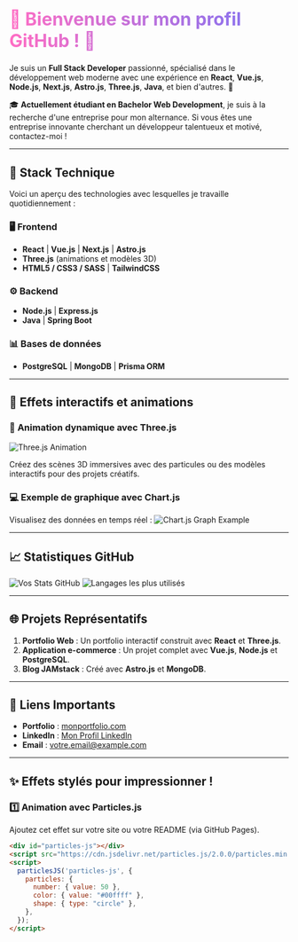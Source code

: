 <h1 class="animated-text">🌟 Bienvenue sur mon profil GitHub ! 🌟</h1>
<style>
  .animated-text {
    font-size: 2rem;
    background: linear-gradient(90deg, #ff6ec4, #7873f5);
    background-clip: text;
    -webkit-background-clip: text;
    color: transparent;
    animation: gradient-animation 3s ease infinite;
  }

  @keyframes gradient-animation {
    0% { background-position: 0% 50%; }
    100% { background-position: 100% 50%; }
  }
</style>


Je suis un **Full Stack Developer** passionné, spécialisé dans le développement web moderne avec une expérience en **React**, **Vue.js**, **Node.js**, **Next.js**, **Astro.js**, **Three.js**, **Java**, et bien d'autres. 🎯

🎓 **Actuellement étudiant en Bachelor Web Development**, je suis à la recherche d'une entreprise pour mon alternance. Si vous êtes une entreprise innovante cherchant un développeur talentueux et motivé, contactez-moi !

---

## 🚀 **Stack Technique**

Voici un aperçu des technologies avec lesquelles je travaille quotidiennement :

### 🖥️ **Frontend**
- **React** | **Vue.js** | **Next.js** | **Astro.js**
- **Three.js** (animations et modèles 3D)
- **HTML5 / CSS3 / SASS** | **TailwindCSS**

### ⚙️ **Backend**
- **Node.js** | **Express.js**
- **Java** | **Spring Boot**

### 📊 **Bases de données**
- **PostgreSQL** | **MongoDB** | **Prisma ORM**

---

## 🌟 **Effets interactifs et animations**

### 🔵 **Animation dynamique avec Three.js**
![Three.js Animation](https://user-images.githubusercontent.com/xxx/example.gif)

Créez des scènes 3D immersives avec des particules ou des modèles interactifs pour des projets créatifs.

### 💻 **Exemple de graphique avec Chart.js**
Visualisez des données en temps réel :
![Chart.js Graph Example](https://user-images.githubusercontent.com/xxx/chart-example.png)

---

## 📈 **Statistiques GitHub**

![Vos Stats GitHub](https://github-readme-stats.vercel.app/api?username=<VOTRE_NOM_UTILISATEUR>&show_icons=true&theme=radical)
![Langages les plus utilisés](https://github-readme-stats.vercel.app/api/top-langs/?username=<VOTRE_NOM_UTILISATEUR>&layout=compact&theme=radical)

---

## 🌐 **Projets Représentatifs**

1. **Portfolio Web** : Un portfolio interactif construit avec **React** et **Three.js**.
2. **Application e-commerce** : Un projet complet avec **Vue.js**, **Node.js** et **PostgreSQL**.
3. **Blog JAMstack** : Créé avec **Astro.js** et **MongoDB**.

---

## 🔗 **Liens Importants**

- **Portfolio** : [monportfolio.com](https://monportfolio.com)
- **LinkedIn** : [Mon Profil LinkedIn](https://www.linkedin.com/in/votreprofil/)
- **Email** : [votre.email@example.com](mailto:votre.email@example.com)

---

## ✨ **Effets stylés pour impressionner !**

### 1️⃣ **Animation avec Particles.js**
Ajoutez cet effet sur votre site ou votre README (via GitHub Pages).

```html
<div id="particles-js"></div>
<script src="https://cdn.jsdelivr.net/particles.js/2.0.0/particles.min.js"></script>
<script>
  particlesJS('particles-js', {
    particles: {
      number: { value: 50 },
      color: { value: "#00ffff" },
      shape: { type: "circle" },
    },
  });
</script>
